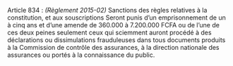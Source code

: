 Article 834 : _(Règlement 2015-02)_ Sanctions des règles relatives à la constitution, et aux souscriptions
Seront punis d’un emprisonnement de un à cinq ans et d’une amende de 360.000 à 7.200.000 FCFA ou de l’une de ces deux peines seulement ceux qui sciemment auront procédé à des déclarations ou dissimulations frauduleuses dans tous documents produits à la Commission de contrôle des assurances, à la direction nationale des assurances ou portés à la connaissance du public.